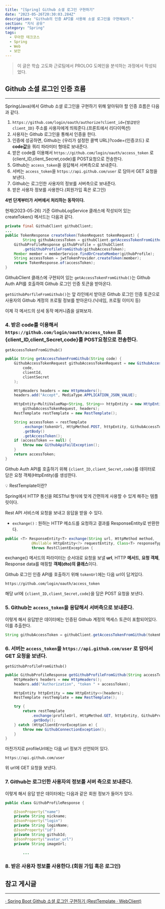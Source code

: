 ```yaml
---
title: "[Spring] Github 소셜 로그인 구현하기"
date: "2023-05-26T20:30:03.284Z"
description: "Github의 인증 API를 사용해 소셜 로그인을 구현해보자."
section: "지식 공유" 
category: "Spring"
tags:
  - 우아한 테크코스
  - Spring
  - Web
  - 보안
---
```


> 이 글은 학습 고도화 근로팀에서 PROLOG 도메인을 분석하는 과정에서 작성되었다.

## Github 소셜 로그인 인증 흐름

---

Spring(Java)에서 Github 소셜 로그인을 구현하기 위해 알아둬야 할 인증 흐름은 다음과 같다.

1. `https://github.com/login/oauth/authorize?client_id={발급받은 client_ID}` 주소를 사용자에게 띄워준다.(프론트에서 리다이렉션)
2. 사용자는 Github 로그인을 통해서 인증을 한다.
3. 인증에 성공하면, Github는 {우리가 설정한 콜백 URL}?code={인증코드} 로 **code값**을 쿼리 파라미터 형태로 보내준다.
4. 받은 code를 이용해서 `https://github.com/login/oauth/access_token` 로 {client_ID,client_Secret,code}를 POST요청으로 전송한다.
5. Github는 `access_token`을 응답해서 서버측으로 보내준다.
6. 서버는 `access_token`을 `https://api.github.com/user` 로 담아서 GET 요청을 보낸다.
7. Github는 로그인한 사용자의 정보를 서버측으로 보내준다.
8. 받은 사용자 정보를 사용한다.(회원가입 혹은 로그인)

**4번 단계부터가 서버에서 처리하는 동작이다.**

현재(2023-05-26) 기준 GithubLogService 클래스에 작성되어 있는 createToken() 메서드는 다음과 같다.

```java
private final GithubClient githubClient;
...
public TokenResponse createToken(TokenRequest tokenRequest) {
		String githubAccessToken = githubClient.getAccessTokenFromGithub(tokenRequest.getCode());
    GithubProfileResponse githubProfile = githubClient
        .getGithubProfileFromGithub(githubAccessToken);
    Member member = memberService.findOrCreateMember(githubProfile);
    String accessToken = jwtTokenProvider.createToken(member);
    return TokenResponse.of(accessToken);
}
```

GithubClient 클래스에 구현되어 있는 `getAccessTokenFromGithub()`는 Github Auth API를 호출하여 Github 로그인 인증 토큰을 받아온다.

`getGithubPorfileFromGithub()`는 앞 라인에서 받아온 Github 로그인 인증 토큰으로 사용자의 Github 계정의 프로필 정보를 받아온다.(닉네임, 프로필 이미지 등)

이제 각 메서드의 상세 동작 메커니즘을 살펴보자.

### 4. 받은 code를 이용해서 `https://github.com/login/oauth/access_token` 로 {client_ID,client_Secret,code}를 POST요청으로 전송한다.

`getAccessTokenFromGithub()`

```java
public String getAccessTokenFromGithub(String code) {
    GithubAccessTokenRequest githubAccessTokenRequest = new GithubAccessTokenRequest(
        code,
        clientId,
        clientSecret
    );

    HttpHeaders headers = new HttpHeaders();
    headers.add("Accept", MediaType.APPLICATION_JSON_VALUE);

    HttpEntity<MultiValueMap<String, String>> httpEntity = new HttpEntity(
        githubAccessTokenRequest, headers);
    RestTemplate restTemplate = new RestTemplate();

    String accessToken = restTemplate
        .exchange(tokenUrl, HttpMethod.POST, httpEntity, GithubAccessTokenResponse.class)
        .getBody()
        .getAccessToken();
    if (accessToken == null) {
        throw new GithubApiFailException();
    }
    return accessToken;
}
```

Github Auth API를 호출하기 위해 `{client_ID,client_Secret,code}`를 데이터로 담은 요청 객체(HttpEntity)를 생성한다.

<aside>
💡 RestTemplate이란?

Spring에서 HTTP 통신을 RESTful 형식에 맞게 간편하게 사용할 수 있게 해주는 템플릿이다.

Rest API 서비스에 요청을 보내고 응답을 받을 수 있다.

- `exchange()` : 원하는 HTTP 메소드를 요청하고 결과를 ResponseEntity로 반환한다.
</aside>

```java
public <T> ResponseEntity<T> exchange(String url, HttpMethod method,
			@Nullable HttpEntity<?> requestEntity, Class<T> responseType, Object... uriVariables)
			throws RestClientException {
```

exchange() 메서드의 파라미터는 순서대로 요청을 보낼 **url**, HTTP **메서드**, **요청 객체**, Response data를 매핑할 **객체(dto)의 클래스**이다.

Github 로그인 인증 API를 호출하기 위해 `tokenUrl`에는 다음 url이 담겨있다.

```
https://github.com/login/oauth/access_token
```

해당 url에 `{client_ID,client_Secret,code}`을 담은 POST 요청을 보낸다.

### 5. Github는 `access_token`을 응답해서 서버측으로 보내준다.

이렇게 해서 응답받은 데이터에는 인증된 Github 계정의 액세스 토큰이 포함되어있다. 이를 추출한다.

```java
String githubAccessToken = githubClient.getAccessTokenFromGithub(tokenRequest.getCode());
```

### 6. 서버는 `access_token`을 `https://api.github.com/user` 로 담아서 GET 요청을 보낸다.

`getGithubProfileFromGithub()`

```java
public GithubProfileResponse getGithubProfileFromGithub(String accessToken) {
    HttpHeaders headers = new HttpHeaders();
    headers.add("Authorization", "token " + accessToken);

    HttpEntity httpEntity = new HttpEntity<>(headers);
    RestTemplate restTemplate = new RestTemplate();

    try {
        return restTemplate
            .exchange(profileUrl, HttpMethod.GET, httpEntity, GithubProfileResponse.class)
            .getBody();
    } catch (HttpClientErrorException e) {
        throw new GithubConnectionException();
    }
}
```

마찬가지로 profileUrl에는 다음 url 정보가 선언되어 있다.

```
https://api.github.com/user
```

위 url에 GET 요청을 보낸다.

### 7. Github는 로그인한 사용자의 정보를 서버 측으로 보내준다.

이렇게 해서 응답 받은 데이터에는 다음과 같은 회원 정보가 들어가 있다.

```java
public class GithubProfileResponse {

    @JsonProperty("name")
    private String nickname;
    @JsonProperty("login")
    private String loginName;
    @JsonProperty("id")
    private String githubId;
    @JsonProperty("avatar_url")
    private String imageUrl;

		...
```

### 8. 받은 사용자 정보를 사용한다.(회원 가입 혹은 로그인)

## 참고 게시글

---

[· Spring Boot Github 소셜 로그인 구현하기 (RestTemplate · WebClient)](https://inkyu-yoon.github.io/docs/Language/SpringBoot/GithubLogin)
